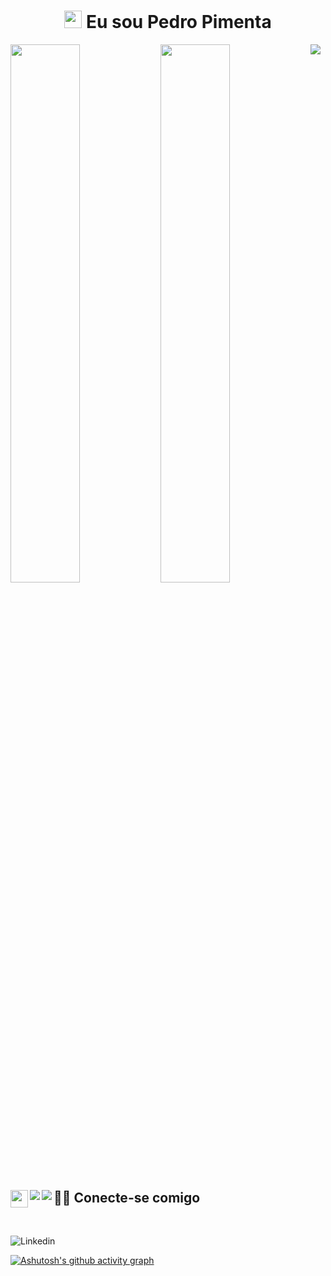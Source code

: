 <h1 align="center">
<img src="https://media.giphy.com/media/hvRJCLFzcasrR4ia7z/giphy.gif" width="28">
Eu sou Pedro Pimenta
</h1>

<img align="left"  width="47%"  src="https://github-readme-stats.vercel.app/api?username=PedroPcode&show_icons=true" />

<img align="left" width="47%" src="https://github-readme-stats.vercel.app/api/top-langs/?username=PedroPcode&layout=compact" />





<img align="left" src="https://img.shields.io/badge/SQL%20Server-003B57.svg?style=for-the-badge&logo=databricks&logoColor=white" />

<img align="left" src="https://upload.wikimedia.org/wikipedia/commons/c/cf/New_Power_BI_Logo.svg" height="28" />

<img align="left" src="https://img.shields.io/badge/power_bi-F2C811?style=for-the-badge&logo=powerbi&logoColor=black" />

<img align="left" src="https://img.shields.io/badge/python-3776AB.svg?style=for-the-badge&logo=python&logoColor=white" />



## <br /> 🙋‍♂️ Conecte-se comigo




<br />



  <a  href="https://www.linkedin.com/in/pedro-pimenta-85b517289/"><img align="left" alt="Linkedin" title="Youtube" src="https://img.shields.io/badge/linkedin-%230077B5.svg?style=for-the-badge&logo=linkedin&logoColor=white"/></a>
  <br />


  [![Ashutosh's github activity graph](https://github-readme-activity-graph.vercel.app/graph?username=PedroPcode&theme=dracula)](https://github.com/ashutosh00710/github-readme-activity-graph)








